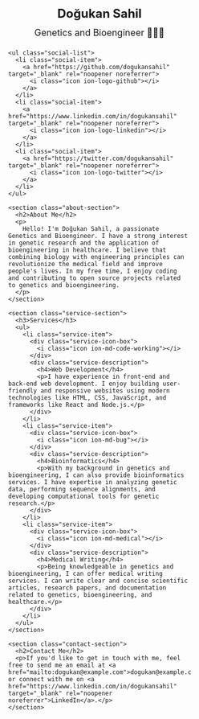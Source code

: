 <!DOCTYPE html>
<html lang="en">
<head>
  <meta charset="UTF-8">
  <meta name="viewport" content="width=device-width, initial-scale=1.0">
  <link rel="stylesheet" href="https://cdnjs.cloudflare.com/ajax/libs/ionicons/5.5.3/collection/components/icon/icon.min.css" integrity="sha512-PlY2fG4xU/9Hx8yA7fObndTdXcGz7Bj5SGJL8Xk8pbxzqgSzxH9/Md2M0r3IgXjLHJzKuehw8T2k6fENHyHgeA==" crossorigin="anonymous" referrerpolicy="no-referrer" />
  <style>
    /* Global Styles */
    * {
      box-sizing: border-box;
    }

    body {
      font-family: Arial, sans-serif;
      margin: 0;
      padding: 0;
    }

    h1, h2, h3, h4, h5 {
      margin: 0;
    }

    p {
      margin: 0;
      line-height: 1.5;
    }

    a {
      text-decoration: none;
      color: #000;
    }

    ul {
      list-style: none;
      padding: 0;
      margin: 0;
    }

    /* Container Styles */
    .container {
      max-width: 900px;
      margin: 0 auto;
      padding: 20px;
    }

    /* Header Styles */
    .header {
      text-align: center;
      margin-bottom: 20px;
    }

    .header h1 {
      font-size: 24px;
      margin-bottom: 10px;
    }

    .header p {
      font-size: 18px;
    }

    /* Social Links Styles */
    .social-list {
      display: flex;
      justify-content: center;
      margin-bottom: 20px;
    }

    .social-item {
      margin: 0 10px;
    }

    /* About Section Styles */
    .about-section {
      margin-bottom: 20px;
    }

    .about-section h2 {
      font-size: 20px;
      margin-bottom: 10px;
    }

    /* Service Section Styles */
    .service-section {
      margin-bottom: 20px;
    }

    .service-section h3 {
      font-size: 20px;
      margin-bottom: 10px;
    }

    .service-item {
      display: flex;
      align-items: center;
      margin-bottom: 10px;
    }

    .service-icon-box {
      margin-right: 10px;
      font-size: 24px;
    }

    /* Contact Section Styles */
    .contact-section {
      text-align: center;
    }

    .contact-section h2 {
      font-size: 20px;
      margin-bottom: 10px;
    }

    .contact-section a {
      color: #ff0000;
      font-weight: bold;
    }
  </style>
  <title>GitHub About Me</title>
</head>
<body>
  <div class="container">
    <header class="header">
      <h1 class="name" title="Doğukan Sahil">Doğukan Sahil</h1>
      <p class="title">Genetics and Bioengineer 👨🏽‍🔬</p>
    </header>

    <ul class="social-list">
      <li class="social-item">
        <a href="https://github.com/dogukansahil" target="_blank" rel="noopener noreferrer">
          <i class="icon ion-logo-github"></i>
        </a>
      </li>
      <li class="social-item">
        <a href="https://www.linkedin.com/in/dogukansahil" target="_blank" rel="noopener noreferrer">
          <i class="icon ion-logo-linkedin"></i>
        </a>
      </li>
      <li class="social-item">
        <a href="https://twitter.com/dogukansahil" target="_blank" rel="noopener noreferrer">
          <i class="icon ion-logo-twitter"></i>
        </a>
      </li>
    </ul>

    <section class="about-section">
      <h2>About Me</h2>
      <p>
        Hello! I'm Doğukan Sahil, a passionate Genetics and Bioengineer. I have a strong interest in genetic research and the application of bioengineering in healthcare. I believe that combining biology with engineering principles can revolutionize the medical field and improve people's lives. In my free time, I enjoy coding and contributing to open source projects related to genetics and bioengineering.
      </p>
    </section>

    <section class="service-section">
      <h3>Services</h3>
      <ul>
        <li class="service-item">
          <div class="service-icon-box">
            <i class="icon ion-md-code-working"></i>
          </div>
          <div class="service-description">
            <h4>Web Development</h4>
            <p>I have experience in front-end and back-end web development. I enjoy building user-friendly and responsive websites using modern technologies like HTML, CSS, JavaScript, and frameworks like React and Node.js.</p>
          </div>
        </li>
        <li class="service-item">
          <div class="service-icon-box">
            <i class="icon ion-md-bug"></i>
          </div>
          <div class="service-description">
            <h4>Bioinformatics</h4>
            <p>With my background in genetics and bioengineering, I can also provide bioinformatics services. I have expertise in analyzing genetic data, performing sequence alignments, and developing computational tools for genetic research.</p>
          </div>
        </li>
        <li class="service-item">
          <div class="service-icon-box">
            <i class="icon ion-md-medical"></i>
          </div>
          <div class="service-description">
            <h4>Medical Writing</h4>
            <p>Being knowledgeable in genetics and bioengineering, I can offer medical writing services. I can write clear and concise scientific articles, research papers, and documentation related to genetics, bioengineering, and healthcare.</p>
          </div>
        </li>
      </ul>
    </section>

    <section class="contact-section">
      <h2>Contact Me</h2>
      <p>If you'd like to get in touch with me, feel free to send me an email at <a href="mailto:dogukan@example.com">dogukan@example.com</a> or connect with me on <a href="https://www.linkedin.com/in/dogukansahil" target="_blank" rel="noopener noreferrer">LinkedIn</a>.</p>
    </section>
  </div>
</body>
</html>

